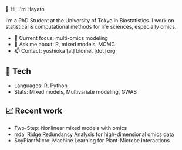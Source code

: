 👋 Hi, I'm Hayato

I’m a PhD Student at the University of Tokyo in Biostatistics.
I work on statistical & computational methods for life sciences, especially omics.

- 🔭 Current focus: multi-omics modeling
- 💬 Ask me about: R, mixed models, MCMC
- 📫 Contact: yoshioka [at] biomet [dot] org

## 🧪 Tech
- Languages: R, Python
- Stats: Mixed models, Multivariate modeling, GWAS

## 📈 Recent work
- Two-Step: Nonlinear mixed models with omics
- rrda: Ridge Redundancy Analysis for high-dimensional omics data
- SoyPlantMicro: Machine Learning for Plant-Microbe Interactions
